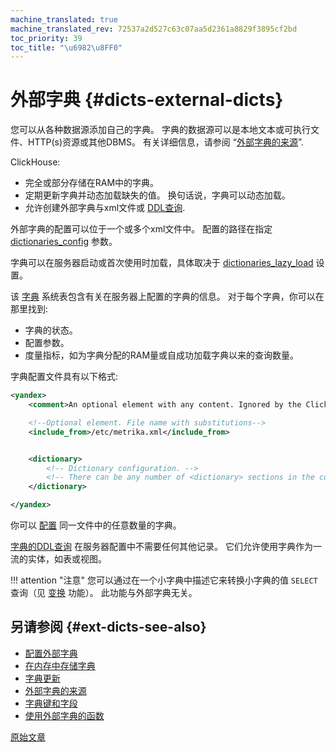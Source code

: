 ```yaml
---
machine_translated: true
machine_translated_rev: 72537a2d527c63c07aa5d2361a8829f3895cf2bd
toc_priority: 39
toc_title: "\u6982\u8FF0"
---
```


# 外部字典 {#dicts-external-dicts}

您可以从各种数据源添加自己的字典。 字典的数据源可以是本地文本或可执行文件、HTTP(s)资源或其他DBMS。 有关详细信息，请参阅 “[外部字典的来源](external-dicts-dict-sources.md)”.

ClickHouse:

-   完全或部分存储在RAM中的字典。
-   定期更新字典并动态加载缺失的值。 换句话说，字典可以动态加载。
-   允许创建外部字典与xml文件或 [DDL查询](../../statements/create.md#create-dictionary-query).

外部字典的配置可以位于一个或多个xml文件中。 配置的路径在指定 [dictionaries_config](../../../operations/server-configuration-parameters/settings.md#server_configuration_parameters-dictionaries_config) 参数。

字典可以在服务器启动或首次使用时加载，具体取决于 [dictionaries_lazy_load](../../../operations/server-configuration-parameters/settings.md#server_configuration_parameters-dictionaries_lazy_load) 设置。

该 [字典](../../../operations/system-tables/dictionaries.md#system_tables-dictionaries) 系统表包含有关在服务器上配置的字典的信息。 对于每个字典，你可以在那里找到:

-   字典的状态。
-   配置参数。
-   度量指标，如为字典分配的RAM量或自成功加载字典以来的查询数量。

字典配置文件具有以下格式:

``` xml
<yandex>
    <comment>An optional element with any content. Ignored by the ClickHouse server.</comment>

    <!--Optional element. File name with substitutions-->
    <include_from>/etc/metrika.xml</include_from>


    <dictionary>
        <!-- Dictionary configuration. -->
        <!-- There can be any number of <dictionary> sections in the configuration file. -->
    </dictionary>

</yandex>
```

你可以 [配置](external-dicts-dict.md) 同一文件中的任意数量的字典。

[字典的DDL查询](../../statements/create.md#create-dictionary-query) 在服务器配置中不需要任何其他记录。 它们允许使用字典作为一流的实体，如表或视图。

!!! attention "注意"
    您可以通过在一个小字典中描述它来转换小字典的值 `SELECT` 查询（见 [变换](../../../sql-reference/functions/other-functions.md) 功能）。 此功能与外部字典无关。

## 另请参阅 {#ext-dicts-see-also}

-   [配置外部字典](external-dicts-dict.md)
-   [在内存中存储字典](external-dicts-dict-layout.md)
-   [字典更新](external-dicts-dict-lifetime.md)
-   [外部字典的来源](external-dicts-dict-sources.md)
-   [字典键和字段](external-dicts-dict-structure.md)
-   [使用外部字典的函数](../../../sql-reference/functions/ext-dict-functions.md)

[原始文章](https://clickhouse.com/docs/en/query_language/dicts/external_dicts/) <!--hide-->

